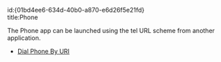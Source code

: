 id:{01bd4ee6-634d-40b0-a870-e6d26f5e21fd}  
title:Phone  

The Phone app can be launched using the tel URL scheme from another application.


-   [Dial Phone By URI](/recipes/ios/shared_resources/Phone/dial-phone-uri)
